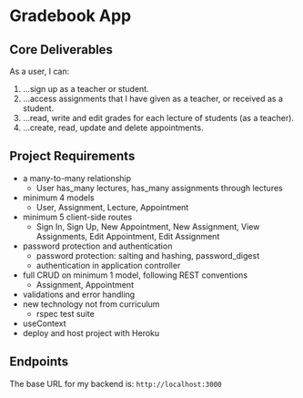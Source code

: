 # Gradebook App

## Core Deliverables

As a user, I can:
1. ...sign up as a teacher or student.
2. ...access assignments that I have given as a teacher, or received as a student.
3. ...read, write and edit grades for each lecture of students (as a teacher).
4. ...create, read, update and delete appointments.

## Project Requirements
* a many-to-many relationship
  - User has_many lectures, has_many assignments through lectures
* minimum 4 models
  - User, Assignment, Lecture, Appointment
* minimum 5 client-side routes
  - Sign In, Sign Up, New Appointment, New Assignment, View Assignments, Edit Appointment, Edit Assignment
* password protection and authentication
  - password protection: salting and hashing, password_digest
  - authentication in application controller
* full CRUD on minimum 1 model, following REST conventions
  - Assignment, Appointment
* validations and error handling
* new technology not from curriculum
  - rspec test suite
* useContext
* deploy and host project with Heroku

## Endpoints

The base URL for my backend is: `http://localhost:3000`